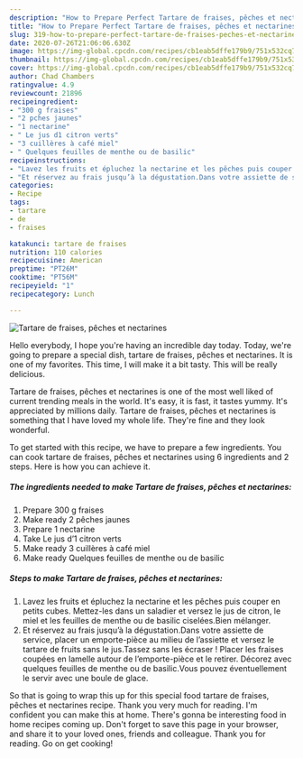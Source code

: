 ```yaml
---
description: "How to Prepare Perfect Tartare de fraises, pêches et nectarines"
title: "How to Prepare Perfect Tartare de fraises, pêches et nectarines"
slug: 319-how-to-prepare-perfect-tartare-de-fraises-peches-et-nectarines
date: 2020-07-26T21:06:06.630Z
image: https://img-global.cpcdn.com/recipes/cb1eab5dffe179b9/751x532cq70/tartare-de-fraises-peches-et-nectarines-photo-principale-de-la-recette.jpg
thumbnail: https://img-global.cpcdn.com/recipes/cb1eab5dffe179b9/751x532cq70/tartare-de-fraises-peches-et-nectarines-photo-principale-de-la-recette.jpg
cover: https://img-global.cpcdn.com/recipes/cb1eab5dffe179b9/751x532cq70/tartare-de-fraises-peches-et-nectarines-photo-principale-de-la-recette.jpg
author: Chad Chambers
ratingvalue: 4.9
reviewcount: 21896
recipeingredient:
- "300 g fraises"
- "2 pches jaunes"
- "1 nectarine"
- " Le jus d1 citron verts"
- "3 cuillères à café miel"
- " Quelques feuilles de menthe ou de basilic"
recipeinstructions:
- "Lavez les fruits et épluchez la nectarine et les pêches puis couper en petits cubes. Mettez-les dans un saladier et versez le jus de citron, le miel et les feuilles de menthe ou de basilic ciselées.Bien mélanger."
- "Et réservez au frais jusqu’à la dégustation.Dans votre assiette de service, placer un emporte-pièce au milieu de l’assiette et versez le tartare de fruits sans le jus.Tassez sans les écraser ! Placer les fraises coupées en lamelle autour de l’emporte-pièce et le retirer. Décorez avec quelques feuilles de menthe ou de basilic.Vous pouvez éventuellement le servir avec une boule de glace."
categories:
- Recipe
tags:
- tartare
- de
- fraises

katakunci: tartare de fraises 
nutrition: 110 calories
recipecuisine: American
preptime: "PT26M"
cooktime: "PT56M"
recipeyield: "1"
recipecategory: Lunch

---
```



![Tartare de fraises, pêches et nectarines](https://img-global.cpcdn.com/recipes/cb1eab5dffe179b9/751x532cq70/tartare-de-fraises-peches-et-nectarines-photo-principale-de-la-recette.jpg)

Hello everybody, I hope you're having an incredible day today. Today, we're going to prepare a special dish, tartare de fraises, pêches et nectarines. It is one of my favorites. This time, I will make it a bit tasty. This will be really delicious.



Tartare de fraises, pêches et nectarines is one of the most well liked of current trending meals in the world. It's easy, it is fast, it tastes yummy. It's appreciated by millions daily. Tartare de fraises, pêches et nectarines is something that I have loved my whole life. They're fine and they look wonderful.


To get started with this recipe, we have to prepare a few ingredients. You can cook tartare de fraises, pêches et nectarines using 6 ingredients and 2 steps. Here is how you can achieve it.

<!--inarticleads1-->

##### The ingredients needed to make Tartare de fraises, pêches et nectarines:

1. Prepare 300 g fraises
1. Make ready 2 pêches jaunes
1. Prepare 1 nectarine
1. Take  Le jus d’1 citron verts
1. Make ready 3 cuillères à café miel
1. Make ready  Quelques feuilles de menthe ou de basilic




<!--inarticleads2-->

##### Steps to make Tartare de fraises, pêches et nectarines:

1. Lavez les fruits et épluchez la nectarine et les pêches puis couper en petits cubes. Mettez-les dans un saladier et versez le jus de citron, le miel et les feuilles de menthe ou de basilic ciselées.Bien mélanger.
1. Et réservez au frais jusqu’à la dégustation.Dans votre assiette de service, placer un emporte-pièce au milieu de l’assiette et versez le tartare de fruits sans le jus.Tassez sans les écraser ! Placer les fraises coupées en lamelle autour de l’emporte-pièce et le retirer. Décorez avec quelques feuilles de menthe ou de basilic.Vous pouvez éventuellement le servir avec une boule de glace.




So that is going to wrap this up for this special food tartare de fraises, pêches et nectarines recipe. Thank you very much for reading. I'm confident you can make this at home. There's gonna be interesting food in home recipes coming up. Don't forget to save this page in your browser, and share it to your loved ones, friends and colleague. Thank you for reading. Go on get cooking!
